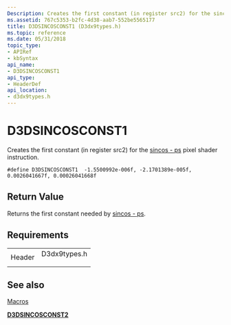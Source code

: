```yaml
---
Description: Creates the first constant (in register src2) for the sincos - ps pixel shader instruction.
ms.assetid: 767c5353-b2fc-4d38-aab7-552be5565177
title: D3DSINCOSCONST1 (D3dx9types.h)
ms.topic: reference
ms.date: 05/31/2018
topic_type: 
- APIRef
- kbSyntax
api_name: 
- D3DSINCOSCONST1
api_type: 
- HeaderDef
api_location: 
- d3dx9types.h
---
```


# D3DSINCOSCONST1

Creates the first constant (in register src2) for the [sincos - ps](https://msdn.microsoft.com/library/Bb147381(v=VS.85).aspx) pixel shader instruction.

``` syntax
#define D3DSINCOSCONST1  -1.5500992e-006f, -2.1701389e-005f,  0.0026041667f, 0.00026041668f
```

## Return Value

Returns the first constant needed by [sincos - ps](https://msdn.microsoft.com/library/Bb147381(v=VS.85).aspx).

## Requirements



|                   |                                                                                         |
|-------------------|-----------------------------------------------------------------------------------------|
| Header<br/> | <dl> <dt>D3dx9types.h</dt> </dl> |



## See also

<dl> <dt>

[Macros](dx9-graphics-reference-d3dx-macros.md)
</dt> <dt>

[**D3DSINCOSCONST2**](d3dsincosconst2.md)
</dt> </dl>

 

 





